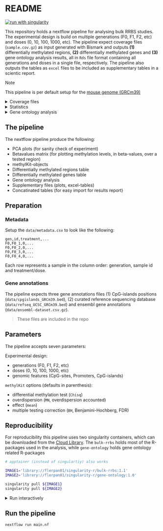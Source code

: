 # README

[![run with singularity](https://img.shields.io/badge/run%20with-singularity-1d355c.svg?labelColor=000000)](https://sylabs.io/docs/)

This repository holds a nextflow pipeline for analysing bulk RRBS studies. The experimental design is build on multiple generations (F0, F1, F2, etc) and doses (0, 10, 100, 1000, etc). The pipeline expect coverage files (`sample.cov.gz`) as input generated with Bismark and outputs **(1)** differentially methylated regions, **(2)** differentially methylated genes and **(3)** gene ontology analysis results, all in `Rds` file format containing all generations and doses in a single file, respectively. The pipeline also outputs the tables as `excel` files to be included as supplementary tables in a scientic report.

> [!NOTE]
> This pipeline is per default setup for the [mouse genome (GRCm39)](https://www.ensembl.org/Mus_musculus/)

<details>
  <summary>Coverage files</summary>

>To generate methylation coverage files from sequencing files refer to [nf-core/methylseq pipeline](https://nf-co.re/methylseq/latest/)

</details>

<details>
  <summary>Statistics</summary>

>Differentially methylated regions are identified with the R-package [`methylKit`](https://bioconductor.org/packages/release/bioc/html/methylKit.html), using logistic regression test and with overdispertion correction and calulating the generic mean methylation between groups. `FDR < 0.01` was used for multiple testing correction (Benjamini-Hochberg qvalue).

</details> 

<details>
  <summary>Gene ontology analysis</summary>


>To investigate if any biological functions, processes or pathways are enriched (over-represented) the _Over Representation Analysis (ORA)_ [Boyle et al., 2004](https://doi.org/10.1093/bioinformatics/bth456) method is used. ORA uses hypergeometric distribution and compares the differentially methylated genes with all genes in the dataset. The _p_-values are adjusted to _q_-values for multiple corretion (significance threshold `qvalue < 0.2`).

>Enrichment is analysed in three databases; (1) Gene Ontology (**GO**), (2) Kyoto Encyclopedia of Genes and Genomes (**KEGG**), and **Reactome** pathways. GO and KEGG enrichment are tested with the R-package [`clusterProfiler`](https://bioconductor.org/packages/release/bioc/html/clusterProfiler.html), [Yu et al., 2012](https://doi.org/10.1089/omi.2011.0118), [Wu et al., 2021](https://doi.org/10.1016/j.xinn.2021.100141). The reactome pathways are tested with the R-package [`ReactomePA`](https://bioconductor.org/packages/release/bioc/html/ReactomePA.html), [Yu et al., 2016](https://doi.org/10.1039/C5MB00663E). 

</details>

## The pipeline

The nextflow pipeline produce the following:

+ PCA plots (for sanity check of experiment)
+ Betavalues matrix (for plotting methylation levels, in beta-values, over a tested region)
+ methylKit-objects
+ Differentially methylated regions table
+ Differentially methylated genes table
+ Gene ontology analysis
+ Supplementary files (plots, excel-tables)
+ Concatinated tables (for easy import for results report)

## Preparation

### Metadata

Setup the `data/metadata.csv` to look like the following:

```csv
gen,id,treatment,...
F0,F0_1,0,...
F0,F0_2,0,...
F0,F0_3,0,...
F0,F0_4,0,...
```

Each row represents a sample in the column order: generation, sample id and treatment/dose.

### Gene annotations

The pipeline expects three gene annotations files (1) CpG-islands positions (`data/cpgislands_GRCm39.bed`), (2) curated reference sequencing database (`data/refseq_UCSC_GRCm39.bed`) and ensembl gene annotations (`data/ensembl-dataset.csv.gz`).

>These files are included in the repo

## Parameters

The pipeline accepts seven parameters:

Experimental design:

+ generations (F0, F1, F2, etc)
+ doses (0, 10, 100, 1000, etc)
+ genomic features (CpG-sites, Promoters, CpG-islands)

`methylKit` options (defaults in parenthesis):

+ differential methylation test (`Chisq`)
+ overdispersion (`MN`, overdispersion accounted)
+ effect (`mean`)
+ multiple testing correction (`BH`, Benjamini-Hochberg, FDR)

## Reproducibility

For reproducibility this pipeline uses two singularity containers, which can be downloaded from the [Cloud Library](https://cloud.sylabs.io/library). The `bulk-rrbs` holds most of the R-packages used in the analysis, while `gene-ontology` holds gene ontology related R-packages

```sh
# apptainer (instead of singulartiy) also works

IMAGE1='library://flerpan01/singularity-r/bulk-rrbs:1.1'
IMAGE2='library://flerpan01/singularity-r/gene-ontology:1.0'

singularity pull ${IMAGE1}
singularity pull ${IMAGE2}
```

<details>
  <summary>Run interactively</summary>

To run scripts manually with the containers use the `exec` flag or run the script interactively with `shell`.

```sh
# execute script
singularity exec ${IMAGE} <scriptfile>

# run script interactively
singularity shell ${IMAGE}
$ Rscript <scriptfile>
```

</details>

## Run the pipeline

```sh
nextflow run main.nf
```
